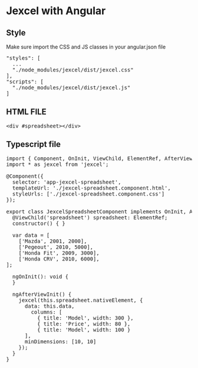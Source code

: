 # Jexcel with Angular

## Style

Make sure import the CSS and JS classes in your angular.json file

<pre>
"styles": [
  ...
  "./node_modules/jexcel/dist/jexcel.css"
],
"scripts": [
  "./node_modules/jexcel/dist/jexcel.js"
]
</pre>

## HTML FILE

<pre>
&#60;div #spreadsheet>&#60;/div>
</pre>

## Typescript file

<pre>
import { Component, OnInit, ViewChild, ElementRef, AfterViewInit } from '@angular/core';
import * as jexcel from 'jexcel';

@Component({
  selector: 'app-jexcel-spreadsheet',
  templateUrl: './jexcel-spreadsheet.component.html',
  styleUrls: ['./jexcel-spreadsheet.component.css']
});

export class JexcelSpreadsheetComponent implements OnInit, AfterViewInit {
  @ViewChild('spreadsheet') spreadsheet: ElementRef;
  constructor() { }

  var data = [
    ['Mazda', 2001, 2000],
    ['Pegeout', 2010, 5000],
    ['Honda Fit', 2009, 3000],
    ['Honda CRV', 2010, 6000],
];

  ngOnInit(): void {
  }

  ngAfterViewInit() {
    jexcel(this.spreadsheet.nativeElement, {
      data: this.data,
        columns: [
          { title: 'Model', width: 300 },
          { title: 'Price', width: 80 },
          { title: 'Model', width: 100 }
      ],
      minDimensions: [10, 10]
    });
  }
}
</pre>

